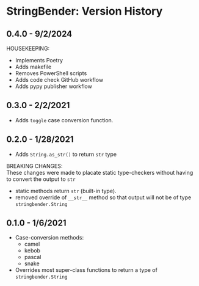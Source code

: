 # StringBender: Version History

## 0.4.0 - 9/2/2024

HOUSEKEEPING:
- Implements Poetry
- Adds makefile
- Removes PowerShell scripts
- Adds code check GitHub workflow
- Adds pypy publisher workflow

## 0.3.0 - 2/2/2021
- Adds `toggle` case conversion function.

## 0.2.0 - 1/28/2021
- Adds `String.as_str()` to return `str` type

BREAKING CHANGES:<br>
These changes were made to placate static type-checkers without having to convert the output to `str`
- static methods return `str` (built-in type).
- removed override of `__str__` method so that output will not be of type `stringbender.String`

## 0.1.0 - 1/6/2021
- Case-conversion methods:
  - camel
  - kebob
  - pascal
  - snake
- Overrides most super-class functions to return a type of `stringbender.String`


